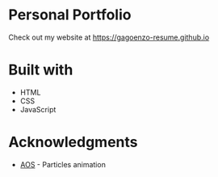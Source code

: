 # Personal Portfolio

Check out my website at https://gagoenzo-resume.github.io

# Built with

- HTML
- CSS
- JavaScript

# Acknowledgments
- [AOS](https://github.com/VincentGarreau/particles.js/) - Particles animation
